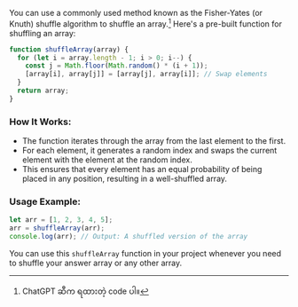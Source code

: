 You can use a commonly used method known as the Fisher-Yates (or Knuth) shuffle algorithm to shuffle an array.[^1] Here's a pre-built function for shuffling an array:

```javascript
function shuffleArray(array) {
  for (let i = array.length - 1; i > 0; i--) {
    const j = Math.floor(Math.random() * (i + 1));
    [array[i], array[j]] = [array[j], array[i]]; // Swap elements
  }
  return array;
}
```

### How It Works:
- The function iterates through the array from the last element to the first.
- For each element, it generates a random index and swaps the current element with the element at the random index.
- This ensures that every element has an equal probability of being placed in any position, resulting in a well-shuffled array.

### Usage Example:
```javascript
let arr = [1, 2, 3, 4, 5];
arr = shuffleArray(arr);
console.log(arr); // Output: A shuffled version of the array
```

You can use this `shuffleArray` function in your project whenever you need to shuffle your answer array or any other array.

[^1]: ChatGPT ဆီက ရထားတဲ့ code ပါ။ 